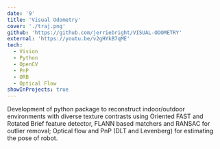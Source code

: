 ```yaml
---
date: '9'
title: 'Visual Odometry'
cover: './traj.png'
github: 'https://github.com/jerriebright/VISUAL-ODOMETRY'
external: 'https://youtu.be/v2gHYkB7qME'
tech:
  - Vision
  - Python
  - OpenCV
  - PnP
  - ORB
  - Optical Flow
showInProjects: true
---
```


Development of python package to reconstruct indoor/outdoor environments with diverse texture contrasts using Oriented FAST and Rotated Brief feature detector, FLANN based matchers and RANSAC for outlier removal; Optical flow and PnP (DLT and Levenberg) for estimating the pose of robot.
